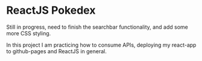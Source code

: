 <h1>ReactJS Pokedex</h1>

Still in progress, need to finish the searchbar functionality, and add some more CSS styling.

In this project I am practicing how to consume APIs, deploying my react-app to github-pages and ReactJS in general.
